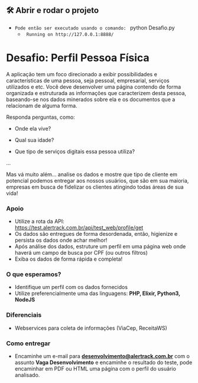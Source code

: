 
## 🛠️ Abrir e rodar o projeto
- `Pode então ser executado usando o comando: ` python Desafio.py
  -  ` Running on http://127.0.0.1:8888/`
# Desafio: Perfil Pessoa Física

A aplicação tem um foco direcionado a exibir possibilidades e características de uma pessoa, seja pessoal, empresarial, serviços utilizados e etc. Você deve desenvolver uma página contendo de forma organizada e estruturada as informações que caracterizem desta pessoa, baseando-se nos dados minerados sobre ela e os documentos que a relacionam de alguma forma.

Responda perguntas, como:

- Onde ela vive?

- Qual sua idade?

- Que tipo de serviços digitais essa pessoa utiliza?

...


Mas vá muito além... analise os dados e mostre que tipo de cliente em potencial podemos entregar aos nossos usuários, que são em sua maioria, empresas em busca de fidelizar os clientes atingindo todas áreas de sua vida!

### Apoio 

- Utilize a rota da API: https://test.alertrack.com.br/api/test_web/profile/get
- Os dados são entregues de forma desordenada, então, higienize e persista os dados onde achar melhor!
- Após análise dos dados, estruture um perfil em uma página web onde haverá um campo de busca por CPF (ou outros filtros)
- Exiba os dados de forma rápida e completa!

### O que esperamos?

- Identifique um perfil com os dados fornecidos
- Utilize preferencialmente uma das linguagens: **PHP, Elixir, Python3, NodeJS**

### Diferenciais

- Webservices para coleta de informações (ViaCep, ReceitaWS)

### Como entregar

* Encaminhe um e-mail para **desenvolvimento@alertrack.com.br** com o assunto **Vaga Desenvolvimento** e encaminhe o resultado do teste, pode encaminhar em PDF ou HTML uma página com o perfil do usuário analisado.

